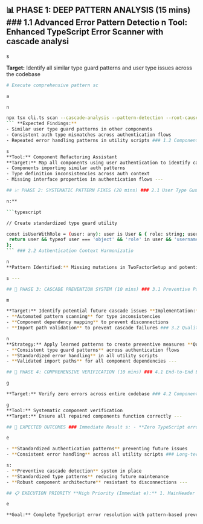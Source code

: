 ## 📊 PHASE 1: DEEP PATTERN ANALYSIS (15 mins) ### 1.1 Advanced Error Pattern Detectio n **Tool:** Enhanced TypeScript Error Scanner with cascade analysi

s

**Target:** Identify all similar type guard patterns and user type issues across the codebase

```bash
# Execute comprehensive pattern sc

a

n

npx tsx cli.ts scan --cascade-analysis --pattern-detection --root-cause --max 50
``` **Expected Findings:**
- Similar user type guard patterns in other components
- Consistent auth type mismatches across authentication flows
- Repeated error handling patterns in utility scripts ### 1.2 Component Chain Dependency Analysi

s
**Tool:** Component Refactoring Assistant
**Target:** Map all components using user authentication to identify cascade effects **Analysis Focus:**
- Components importing similar auth patterns
- Type definition inconsistencies across auth context
- Missing interface properties in authentication flows ---

## 📈 PHASE 2: SYSTEMATIC PATTERN FIXES (20 mins) ### 2.1 User Type Guard Standardizatio n **Pattern Identified:** Inconsistent user type checking across MainHeader and similar components **Strategy:** 1. **Extract user type utilities** for consistent type checking 2. **Standardize type guard patterns** across all authentication components 3. **Apply fixes systematically** to all components using similar patterns **Tool Applicatio

n:**

```typescript

// Create standardized type guard utility

const isUserWithRole = (user: any): user is User & { role: string; username: string } => {
 return user && typeof user === 'object' && 'role' in user && 'username' in user;
};
``` ### 2.2 Authentication Context Harmonizatio

n
**Pattern Identified:** Missing mutations in TwoFactorSetup and potential similar issues **Strategy:** 1. **Audit all auth context consumers** for missing properties 2. **Update AuthContextType interface** to include all required mutations 3. **Apply consistent auth pattern** across all authentication components ### 2.3 Error Handling Pattern Unificatio n **Pattern Identified:** 'error' is of type 'unknown' in multiple utility scripts **Strategy:** 1. **Scan all TypeScript utility files** for similar error handling 2. **Create standardized error typing utility** 3. **Apply consistent error handling pattern** across all script

s ---

## 🔄 PHASE 3: CASCADE PREVENTION SYSTEM (10 mins) ### 3.1 Preventive Pattern Detectio n **Tool:** Advanced Codebase Intelligence Syste

m

**Target:** Identify potential future cascade issues **Implementation:**
- **Automated pattern scanning** for type inconsistencies
- **Component dependency mapping** to prevent disconnections
- **Import path validation** to prevent cascade failures ### 3.2 Quality Gates Implementatio

n
**Strategy:** Apply learned patterns to create preventive measures **Quality Checks:**
- **Consistent type guard patterns** across authentication flows
- **Standardized error handling** in all utility scripts
- **Validated import paths** for all component dependencies ---

## 🚀 PHASE 4: COMPREHENSIVE VERIFICATION (10 mins) ### 4.1 End-to-End Error Validatio n **Tool:** TypeScript compiler with comprehensive checkin

g

**Target:** Verify zero errors across entire codebase ### 4.2 Component Integration Testin

g
**Tool:** Systematic component verification
**Target:** Ensure all repaired components function correctly ---

## 🎯 EXPECTED OUTCOMES ### Immediate Result s: - **Zero TypeScript errors** across entire codebas

e

- **Standardized authentication patterns** preventing future issues
- **Consistent error handling** across all utility scripts ### Long-term Benefit

s:
- **Preventive cascade detection** system in place
- **Standardized type patterns** reducing future maintenance
- **Robust component architecture** resistant to disconnections ---

## 📋 EXECUTION PRIORITY **High Priority (Immediat e):** 1. MainHeader user type guard standardization 2. TwoFactorSetup auth context completion 3. Utility script error handling unification **Medium Priority (Pattern Prevention):** 1. Codebase-wide type guard consistency 2. Authentication flow harmonization 3. Import path validation system **Low Priority (Future Proofing):** 1. Automated pattern detection pipeline 2. Component dependency monitoring 3. Quality gate enforcement --- **Status:** READY FOR SYSTEMATIC EXECUTION **Tools:** Advanced TypeScript Error Management System, Component Refactoring Assistant, Codebase Intelligence Engin

e

**Goal:** Complete TypeScript error resolution with pattern-based prevention system